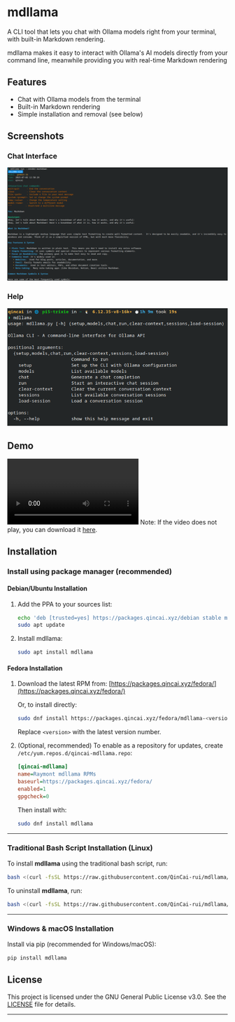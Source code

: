 # mdllama

A CLI tool that lets you chat with Ollama models right from your terminal, with built-in Markdown rendering.

mdllama makes it easy to interact with Ollama's AI models directly from your command line, meanwhile providing you with real-time Markdown rendering

## Features

- Chat with Ollama models from the terminal
- Built-in Markdown rendering
- Simple installation and removal (see below)

## Screenshots

### Chat Interface
![Chat](https://raw.githubusercontent.com/QinCai-rui/mdllama/refs/heads/main/assets/chat.png)

### Help
![Help](https://raw.githubusercontent.com/QinCai-rui/mdllama/refs/heads/main/assets/help.png)

## Demo

<video controls src="https://raw.githubusercontent.com/QinCai-rui/mdllama/refs/heads/main/assets/demo.webm" title="Demo"></video>
Note: If the video does not play, you can download it [here](https://raw.githubusercontent.com/QinCai-rui/mdllama/refs/heads/main/assets/demo.webm).


## Installation

### Install using package manager (recommended)

#### Debian/Ubuntu Installation

1. Add the PPA to your sources list:
   ```bash
   echo 'deb [trusted=yes] https://packages.qincai.xyz/debian stable main' | sudo tee /etc/apt/sources.list.d/qincai-mdllama.list
   sudo apt update
   ```
2. Install mdllama:
   ```bash
   sudo apt install mdllama
   ```

#### Fedora Installation

1. Download the latest RPM from:
   [https://packages.qincai.xyz/fedora/](https://packages.qincai.xyz/fedora/)

   Or, to install directly:
   ```bash
   sudo dnf install https://packages.qincai.xyz/fedora/mdllama-<version>.noarch.rpm
   ```
   Replace `<version>` with the latest version number.

2. (Optional, recommended) To enable as a repository for updates, create `/etc/yum.repos.d/qincai-mdllama.repo`:
   ```ini
   [qincai-mdllama]
   name=Raymont mdllama RPMs
   baseurl=https://packages.qincai.xyz/fedora/
   enabled=1
   gpgcheck=0
   ```
   Then install with:
   ```bash
   sudo dnf install mdllama
   ```

---

### Traditional Bash Script Installation (Linux)

To install **mdllama** using the traditional bash script, run:

```bash
bash <(curl -fsSL https://raw.githubusercontent.com/QinCai-rui/mdllama/refs/heads/main/install.sh)
```

To uninstall **mdllama**, run:

```bash
bash <(curl -fsSL https://raw.githubusercontent.com/QinCai-rui/mdllama/refs/heads/main/uninstall.sh)
```

---

### Windows & macOS Installation

Install via pip (recommended for Windows/macOS):

```bash
pip install mdllama
```

## License

This project is licensed under the GNU General Public License v3.0. See the [LICENSE](LICENSE) file for details.

---
